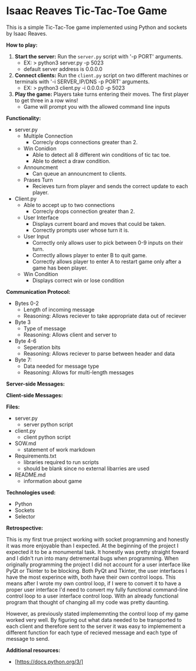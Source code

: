 # Isaac Reaves Tic-Tac-Toe Game 

This is a simple Tic-Tac-Toe game implemented using Python and sockets by Isaac Reaves.

**How to play:**
1. **Start the server:** Run the `server.py` script with '-p PORT' arguments.
    * EX: > python3 server.py -p 5023
    * default server address is 0.0.0.0
3. **Connect clients:** Run the `client.py` script on two different machines or terminals with '-i SERVER_IP/DNS -p PORT' arguments.
    * EX: > python3 client.py -i 0.0.0.0 -p 5023
5. **Play the game:** Players take turns entering their moves. The first player to get three in a row wins!
    * Game will prompt you with the allowed command line inputs

**Functionality:**
* server.py
  * Multiple Connection
    * Correcly drops connections greater than 2.
  * Win Conidion
    * Able to detect all 8 different win conditions of tic tac toe.
    * Able to detect a draw condition.
  * Announcment
    * Can queue an announcment to clients.
  * Prases Turn
    * Recieves turn from player and sends the correct update to each player.       
* Client.py
  * Able to accept up to two connections
    * Correcly drops connection greater than 2.
  * User Interface
    * Displays current board and moves that could be taken.
    * Correctly prompts user whose turn it is.
  * User Input
    * Correctly only allows user to pick between 0-9 inputs on their turn.
    * Correctly allows player to enter B to quit game.
    * Correctly allows player to enter A to restart game only after a game has been player.
  * Win Condition
    * Displays correct win or lose condition

**Communication Protocol:**
* Bytes 0-2
   * Length of incoming message
   * Reasoning: Allows reciever to take appropriate data out of reciever
* Byte 3
   * Type of message
   * Reasoning: Allows client and server to
* Byte 4-6
   * Seperation bits
   * Reasoning: Allows reciever to parse between header and data
* Byte 7:
   * Data needed for message type
   * Reasoning: Allows for multi-length messages

**Server-side Messages:**

**Client-side Messages:**

**Files:**
* server.py
  * server python script
* client.py
  * client python script
* SOW.md
  * statement of work markdown
* Requirements.txt
  * libraries required to run scripts
  * should be blank since no external libarries are used
* README.md
  * information about game

**Technologies used:**
* Python
* Sockets
* Selector

**Retrospective:**

This is my first true project working with socket programming and honestly it was more enjoyable than I expected. At the beginning of the project I expected it to be a monumental task. It honestly was pretty straight foward and I didn't run into many detremental bugs when programming. When originally programming the project I did not account for a user interface like PyQt or Tkinter to be blocking. Both PyQt and Tkinter, the user interfaces I have the most experince with, both have their own control loops. This means after I wrote my own control loop, if I were to convert it to have a proper user interface I'd need to convert my fully functional command-line control loop to a user interface control loop. With an already functional program that thought of changing all my code was pretty daunting.

However, as previously stated implememnting the control loop of my game worked very well. By figuring out what data needed to be transported to each client and therefore sent to the server it was easy to implemement a different function for each type of recieved message and each type of message to send. 

**Additional resources:**
* [https://docs.python.org/3/]
